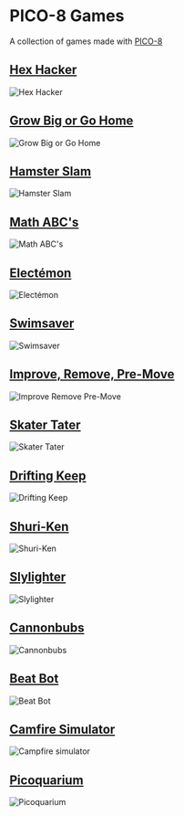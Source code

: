 # PICO-8 Games
A collection of games made with [PICO-8](https://www.lexaloffle.com/pico-8.php)

<!--BEGIN GAMES-->

## [Hex Hacker](carts/hex-hacker)
![Hex Hacker](carts/hex-hacker/screenshots/cover.png)

## [Grow Big or Go Home](carts/grow-big-or-go-home)
![Grow Big or Go Home](carts/grow-big-or-go-home/screenshots/cover.png)

## [Hamster Slam](carts/hamster-slam)
![Hamster Slam](carts/hamster-slam/screenshots/gameplay.png)

## [Math ABC's](carts/math-abcs)
![Math ABC's](carts/math-abcs/screenshots/gameplay2.png)

## [Electémon](carts/electemon)
![Electémon](carts/electemon/screenshots/gameplay.png)

## [Swimsaver](carts/swimsaver)
![Swimsaver](carts/swimsaver/screenshots/gameplay.png)

## [Improve, Remove, Pre-Move](carts/improve-remove-premove)
![Improve Remove Pre-Move](carts/improve-remove-premove/screenshots/gameplay.png)

## [Skater Tater](carts/skater-tater)
![Skater Tater](carts/skater-tater/screenshots/gameplay.png)

## [Drifting Keep](carts/drifting-keep)
![Drifting Keep](carts/drifting-keep/screenshots/gameplay.png)

## [Shuri-Ken](carts/shuriken)
![Shuri-Ken](carts/shuriken/screenshots/gameplay.png)

## [Slylighter](carts/slylighter)
![Slylighter](carts/slylighter/screenshots/gameplay.png)

## [Cannonbubs](carts/cannonbubs)
![Cannonbubs](carts/cannonbubs/screenshots/gameplay.png)

## [Beat Bot](carts/beat-bot)
![Beat Bot](carts/beat-bot/screenshots/gameplay.png)

## [Camfire Simulator](carts/campfire-simulator)
![Campfire simulator](carts/campfire-simulator/screenshots/campfire1.png)

## [Picoquarium](carts/picoquarium)
![Picoquarium](carts/picoquarium/screenshots/picoquarium.gif)
